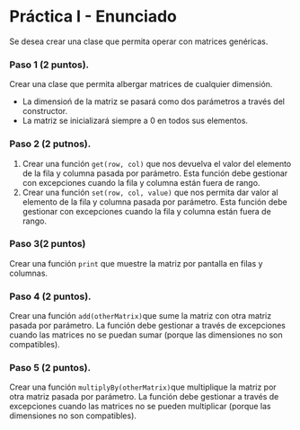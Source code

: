 # Práctica I - Enunciado

Se desea crear una clase que permita operar con matrices genéricas.

### Paso 1 (2 puntos).
Crear una clase que permita albergar matrices de cualquier dimensión. 
 * La dimensioń de la matriz se pasará como dos parámetros a través del constructor.
 * La matriz se inicializará siempre a 0 en todos sus elementos.

### Paso 2 (2 putnos).
 1. Crear una función `get(row, col)` que nos devuelva el valor del elemento de la fila y columna pasada por parámetro. Esta función debe gestionar con excepciones cuando la fila y columna están fuera de rango.
 2. Crear una función `set(row, col, value)` que nos permita dar valor al elemento de la fila y columna pasada por parámetro. Esta función debe gestionar con excepciones cuando la fila y columna están fuera de rango.

### Paso 3(2 puntos)
Crear una función `print` que muestre la matriz por pantalla en filas y columnas.

### Paso 4 (2 puntos).

Crear una función `add(otherMatrix)`que sume la matriz con otra matriz pasada por parámetro. La función debe gestionar a través de excepciones cuando las matrices no se puedan sumar (porque las dimensiones no son compatibles).

### Paso 5 (2 puntos).

Crear una función `multiplyBy(otherMatrix)`que multiplique la matriz por otra matriz pasada por parámetro. La función debe gestionar a través de excepciones cuando las matrices no se pueden multiplicar (porque las dimensiones no son compatibles).